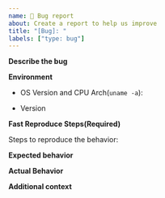```yaml
---
name: 🐞 Bug report
about: Create a report to help us improve
title: "[Bug]: "
labels: ["type: bug"]
---
```


**Describe the bug**
<!-- A clear and concise description of bug. -->

**Environment**
<!-- Environment Details sometimes important -->
- OS Version and CPU Arch(`uname -a`):
  
- Version
  

**Fast Reproduce Steps(Required)**

Steps to reproduce the behavior:

**Expected behavior**
<!-- A clear and concise description of what you expected to happen. -->

**Actual Behavior**
<!-- What is the result? picture is allowed -->

**Additional context**
<!-- Add any other context about the problem here. -->
